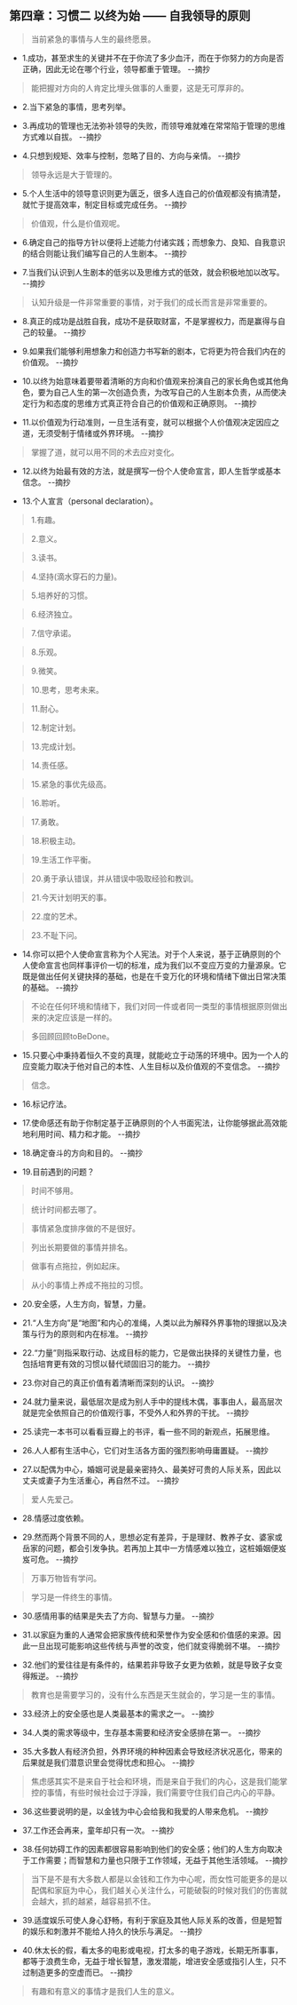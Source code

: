 ## 第四章：习惯二 以终为始 —— 自我领导的原则

>当前紧急的事情与人生的最终愿景。

- 1.成功，甚至求生的关键并不在于你流了多少血汗，而在于你努力的方向是否正确，因此无论在哪个行业，领导都重于管理。 --摘抄

>能把握对方向的人肯定比埋头做事的人重要，这是无可厚非的。

- 2.当下紧急的事情，思考列举。

- 3.再成功的管理也无法弥补领导的失败，而领导难就难在常常陷于管理的思维方式难以自拔。 --摘抄

- 4.只想到规矩、效率与控制，忽略了目的、方向与亲情。 --摘抄

>领导永远是大于管理的。

- 5.个人生活中的领导意识则更为匮乏，很多人连自己的价值观都没有搞清楚，就忙于提高效率，制定目标或完成任务。 --摘抄

>价值观，什么是价值观呢。

- 6.确定自己的指导方针以便将上述能力付诸实践；而想象力、良知、自我意识的结合则能让我们编写自己的人生剧本。 --摘抄

- 7.当我们认识到人生剧本的低劣以及思维方式的低效，就会积极地加以改写。 --摘抄

>认知升级是一件非常重要的事情，对于我们的成长而言是非常重要的。

- 8.真正的成功是战胜自我，成功不是获取财富，不是掌握权力，而是赢得与自己的较量。 --摘抄

- 9.如果我们能够利用想象力和创造力书写新的剧本，它将更为符合我们内在的价值观。 --摘抄

- 10.以终为始意味着要带着清晰的方向和价值观来扮演自己的家长角色或其他角色，要为自己人生的第一次创造负责，为改写自己的人生剧本负责，从而使决定行为和态度的思维方式真正符合自己的价值观和正确原则。 --摘抄

- 11.以价值观为行动准则，一旦生活有变，就可以根据个人价值观决定因应之道，无须受制于情绪或外界环境。 --摘抄

>掌握了道，就可以用不同的术去应对变化。

- 12.以终为始最有效的方法，就是撰写一份个人使命宣言，即人生哲学或基本信念。 --摘抄

- 13.个人宣言（personal declaration）。

>1.有趣。

>2.意义。

>3.读书。

>4.坚持(滴水穿石的力量)。

>5.培养好的习惯。

>6.经济独立。

>7.信守承诺。

>8.乐观。

>9.微笑。

>10.思考，思考未来。

>11.耐心。

>12.制定计划。

>13.完成计划。

>14.责任感。

>15.紧急的事优先级高。

>16.聆听。

>17.勇敢。

>18.积极主动。

>19.生活工作平衡。

>20.勇于承认错误，并从错误中吸取经验和教训。

>21.今天计划明天的事。

>22.度的艺术。

>23.不耻下问。

- 14.你可以把个人使命宣言称为个人宪法。对于个人来说，基于正确原则的个人使命宣言也同样事评价一切的标准，成为我们以不变应万变的力量源泉。它既是做出任何关键抉择的基础，也是在千变万化的环境和情绪下做出日常决策的基础。 --摘抄

>不论在任何环境和情绪下，我们对同一件或者同一类型的事情根据原则做出来的决定应该是一样的。

>多回顾回顾toBeDone。

- 15.只要心中秉持着恒久不变的真理，就能屹立于动荡的环境中。因为一个人的应变能力取决于他对自己的本性、人生目标以及价值观的不变信念。 --摘抄

>信念。

- 16.标记疗法。

- 17.使命感还有助于你制定基于正确原则的个人书面宪法，让你能够据此高效能地利用时间、精力和才能。 --摘抄

- 18.确定奋斗的方向和目的。 --摘抄

- 19.目前遇到的问题？

>时间不够用。

>统计时间都去哪了。

>事情紧急度排序做的不是很好。

>列出长期要做的事情并排名。

>做事有点拖拉，例如起床。

>从小的事情上养成不拖拉的习惯。

- 20.安全感，人生方向，智慧，力量。

- 21.“人生方向”是“地图”和内心的准绳，人类以此为解释外界事物的理据以及决策与行为的原则和内在标准。 --摘抄

- 22.“力量”则指采取行动、达成目标的能力，它是做出抉择的关键性力量，也包括培育更有效的习惯以替代顽固旧习的能力。 --摘抄

- 23.你对自己的真正价值有着清晰而深刻的认识。 --摘抄

- 24.就力量来说，最低层次是成为别人手中的提线木偶，事事由人，最高层次就是完全依照自己的价值观行事，不受外人和外界的干扰。 --摘抄

- 25.读完一本书可以看看豆瓣上的书评，看一些不同的新观点，拓展思维。

- 26.人人都有生活中心，它们对生活各方面的强烈影响毋庸置疑。 --摘抄

- 27.以配偶为中心，婚姻可说是最亲密持久、最美好可贵的人际关系，因此以丈夫或妻子为生活重心，再自然不过。 --摘抄

>爱人先爱己。

- 28.情感过度依赖。

- 29.然而两个背景不同的人，思想必定有差异，于是理财、教养子女、婆家或岳家的问题，都会引发争执。若再加上其中一方情感难以独立，这桩婚姻便岌岌可危。 --摘抄

>万事万物皆有学问。

>学习是一件终生的事情。

- 30.感情用事的结果是失去了方向、智慧与力量。 --摘抄

- 31.以家庭为重的人通常会把家族传统和荣誉作为安全感和价值感的来源。因此一旦出现可能影响这些传统与声誉的改变，他们就变得脆弱不堪。 --摘抄

- 32.他们的爱往往是有条件的，结果若非导致子女更为依赖，就是导致子女变得叛逆。 --摘抄

>教育也是需要学习的，没有什么东西是天生就会的，学习是一生的事情。

- 33.经济上的安全感也是人类最基本的需求之一。 --摘抄

- 34.人类的需求等级中，生存基本需要和经济安全感排在第一。 --摘抄

- 35.大多数人有经济负担，外界环境的种种因素会导致经济状况恶化，带来的后果就是我们潜意识里会觉得忧虑和担心。 --摘抄

>焦虑感其实不是来自于社会和环境，而是来自于我们的内心，这是我们能掌控的事情，有些时候社会过于浮躁，我们需要守住我们自己内心的平静。

- 36.这些要说明的是，以金钱为中心会给我和我爱的人带来危机。 --摘抄

- 37.工作还会再来，童年却只有一次。 --摘抄

- 38.任何妨碍工作的因素都很容易影响到他们的安全感；他们的人生方向取决于工作需要；而智慧和力量也只限于工作领域，无益于其他生活领域。 --摘抄

>当下是不是有大多数人都是以金钱和工作为中心呢，而女性可能更多的是以配偶和家庭为中心，我们越关心关注什么，可能破裂的时候对我们的伤害就会越大，抓的越紧，越容易抓不住。

- 39.适度娱乐可使人身心舒畅，有利于家庭及其他人际关系的改善，但是短暂的娱乐和刺激并不能给人持久的快乐与满足。 --摘抄

- 40.休太长的假，看太多的电影或电视，打太多的电子游戏，长期无所事事，都等于浪费生命，无益于增长智慧，激发潜能，增进安全感或指引人生，只不过制造更多的空虚而已。 --摘抄

>有趣和有意义的事情才是我们人生的意义。
